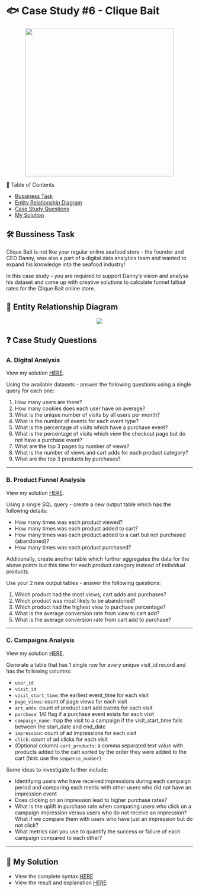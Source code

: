 # 🐟 Case Study #6 - Clique Bait
<p align="center">
<img src="https://github.com/qanhnn12/8-Week-SQL-Challenge/blob/main/IMG/6.png" align="center" width="400" height="400" >

 📕 Table of Contents
* [Bussiness Task]()
* [Entity Relationship Diagram]()
* [Case Study Questions]()
* [My Solution]()
  
## 🛠️ Bussiness Task
Clique Bait is not like your regular online seafood store - the founder and CEO Danny, was also a part of a digital data analytics team and wanted 
  to expand his knowledge into the seafood industry!

In this case study - you are required to support Danny’s vision and analyse his dataset and come up with 
  creative solutions to calculate funnel fallout rates for the Clique Bait online store.

## 🔐 Entity Relationship Diagram
<p align="center">
<img src="https://raw.githubusercontent.com/qanhnn12/8-Week-SQL-Challenge/main/IMG/e6.png" align="center">
  
## ❓ Case Study Questions
### A. Digital Analysis
View my solution [HERE](https://github.com/qanhnn12/8-Week-SQL-Challenge/blob/main/Case%20Study%20%236%20-%20Clique%20Bait/Solution/A.%20Digital%20Analysis.md).

Using the available datasets - answer the following questions using a single query for each one:
1. How many users are there?
2. How many cookies does each user have on average?
3. What is the unique number of visits by all users per month?
4. What is the number of events for each event type?
5. What is the percentage of visits which have a purchase event?
6. What is the percentage of visits which view the checkout page but do not have a purchase event?
7. What are the top 3 pages by number of views?
8. What is the number of views and cart adds for each product category?
9. What are the top 3 products by purchases?

---
### B. Product Funnel Analysis
View my solution [HERE](https://github.com/qanhnn12/8-Week-SQL-Challenge/blob/main/Case%20Study%20%236%20-%20Clique%20Bait/Solution/B.%20Product%20Funnel%20Analysis.md).

Using a single SQL query - create a new output table which has the following details:
  * How many times was each product viewed?
  * How many times was each product added to cart?
  * How many times was each product added to a cart but not purchased (abandoned)?
  * How many times was each product purchased?
  
Additionally, create another table which further aggregates the data for the above points but this time for each product category instead of individual products.

Use your 2 new output tables - answer the following questions:
1. Which product had the most views, cart adds and purchases?
2. Which product was most likely to be abandoned?
3. Which product had the highest view to purchase percentage?
4. What is the average conversion rate from view to cart add?
5. What is the average conversion rate from cart add to purchase?

---
### C. Campaigns Analysis
View my solution [HERE](https://github.com/qanhnn12/8-Week-SQL-Challenge/blob/main/Case%20Study%20%236%20-%20Clique%20Bait/Solution/C.%20Campaigns%20Analysis.md).

Generate a table that has 1 single row for every unique visit_id record and has the following columns:
  * `user_id`
  * `visit_id`
  * `visit_start_time`: the earliest event_time for each visit
  * `page_views`: count of page views for each visit
  * `art_adds`: count of product cart add events for each visit
  * `purchase`: 1/0 flag if a purchase event exists for each visit
  * `campaign_name`: map the visit to a campaign if the visit_start_time falls between the start_date and end_date
  * `impression`: count of ad impressions for each visit
  * `click`: count of ad clicks for each visit
  * (Optional column) `cart_products`: a comma separated text value with 
  products added to the cart sorted by the order they were added to the cart (hint: use the `sequence_number`)

Some ideas to investigate further include:
- Identifying users who have received impressions during each campaign period 
and comparing each metric with other users who did not have an impression event
- Does clicking on an impression lead to higher purchase rates?
- What is the uplift in purchase rate when comparing users who click on a campaign impression versus 
users who do not receive an impression? What if we compare them with users who have just an impression but do not click?
- What metrics can you use to quantify the success or failure of each campaign compared to each other?
  
---
## 🚀 My Solution
* View the complete syntax [HERE](https://github.com/qanhnn12/8-Week-SQL-Challenge/tree/main/Case%20Study%20%236%20-%20Clique%20Bait/Syntax)
* View the result and explanation [HERE](https://github.com/qanhnn12/8-Week-SQL-Challenge/tree/main/Case%20Study%20%236%20-%20Clique%20Bait/Solution)
